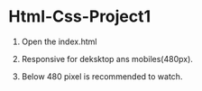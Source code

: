 # Html-Css-Project1

1. Open the index.html 

2. Responsive for deksktop ans mobiles(480px).

3. Below 480 pixel is recommended to watch.

